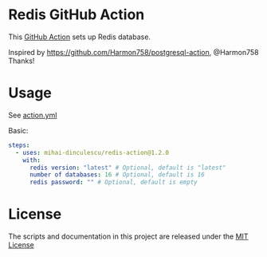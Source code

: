 # Redis GitHub Action

This [GitHub Action](https://github.com/features/actions) sets up Redis database.

Inspired by https://github.com/Harmon758/postgresql-action, @Harmon758 Thanks!

# Usage

See [action.yml](action.yml)

Basic:

```yaml
steps:
  - uses: mihai-dinculescu/redis-action@1.2.0
    with:
      redis version: "latest" # Optional, default is "latest"
      number of databases: 16 # Optional, default is 16
      redis password: "" # Optional, default is empty
```

# License

The scripts and documentation in this project are released under the [MIT License](LICENSE)
